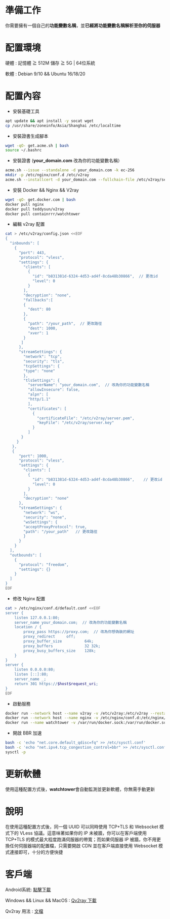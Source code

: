 # 準備工作
你需要擁有一個自己的**功能變數名稱**，並**已經將功能變數名稱解析至你的伺服器**   
# 配置環境
硬體 : 記憶體 ≧ 512M 儲存 ≧ 5G | 64位系統      

軟體 : Debian 9/10 && Ubuntu 16/18/20
# 配置內容
- 安裝基礎工具  
```bash
apt update && apt install -y socat wget    
cp /usr/share/zoneinfo/Asia/Shanghai /etc/localtime
```
- 安裝證書生成腳本  
```bash
wget -qO- get.acme.sh | bash 
source ~/.bashrc
```
- 安裝證書  (**your_domain.com** 改為你的功能變數名稱）
```bash
acme.sh --issue --standalone -d your_domain.com -k ec-256
mkdir -p /etc/nginx/conf.d /etc/v2ray
acme.sh --installcert -d your_domain.com --fullchain-file /etc/v2ray/server.pem --key-file /etc/v2ray/server.key --ecc
```
- 安裝 Docker && Nginx && V2ray 
```bash
wget -qO- get.docker.com | bash
docker pull nginx
docker pull teddysun/v2ray
docker pull containrrr/watchtower
```
- 編輯 v2ray 配置 
```bash
cat > /etc/v2ray/config.json <<EOF
{
  "inbounds": [
    {
      "port": 443,
      "protocol": "vless",
      "settings": {
        "clients": [
          {
            "id": "b831381d-6324-4d53-ad4f-8cda48b30866",  // 更改id
            "level": 0
          }
        ],
        "decryption": "none",
        "fallbacks":[
        {
          "dest": 80
        },
        {
          "path": "/your_path",  // 更改路徑
          "dest": 1000,
          "xver": 1
        }
       ]
      },
      "streamSettings": {
        "network": "tcp",
        "security": "tls",
        "tcpSettings": {
        "type": "none"
        },
        "tlsSettings": {
          "serverName": "your_domain.com",  // 改為你的功能變數名稱
          "allowInsecure": false,
          "alpn": [
          "http/1.1"
          ],
          "certificates": [
            {
              "certificateFile": "/etc/v2ray/server.pem",
              "keyFile": "/etc/v2ray/server.key"
            }
          ]
       }
     }
   },
   {
      "port": 1000,
      "protocol": "vless",
      "settings": {
        "clients": [
          {
            "id": "b831381d-6324-4d53-ad4f-8cda48b30866",    // 更改id
            "level": 0
          }
        ],
        "decryption": "none"
      },
      "streamSettings": {
        "network": "ws",
        "security": "none",
        "wsSettings": {
        "acceptProxyProtocol": true,
        "path": "/your_path"   // 更改路徑
        }
      }
    }
  ],
  "outbounds": [
    {
      "protocol": "freedom",
      "settings": {}
    }
  ]
}
EOF
```
- 修改 Nginx 配置 
```bash
cat > /etc/nginx/conf.d/default.conf <<EOF
server {
    listen 127.0.0.1:80;
    server_name your_domain.com;  // 改為你的功能變數名稱
    location / {
        proxy_pass https://proxy.com;  // 改為你想偽裝的網址
        proxy_redirect     off;
        proxy_buffer_size          64k; 
        proxy_buffers              32 32k; 
        proxy_busy_buffers_size    128k;  
    }
}
server {
    listen 0.0.0.0:80;
    listen [::]:80;
    server_name _;
    return 301 https://$host$request_uri;
}
EOF
```
- 啟動服務 
```bash
docker run --network host --name v2ray -v /etc/v2ray:/etc/v2ray --restart=always -d teddysun/v2ray
docker run --network host --name nginx -v /etc/nginx/conf.d:/etc/nginx/conf.d --restart=always -d nginx
docker run --name watchtower -v /var/run/docker.sock:/var/run/docker.sock --restart unless-stopped -d containrrr/watchtower --cleanup
```
- 開啟 BBR 加速 
```bash
bash -c 'echo "net.core.default_qdisc=fq" >> /etc/sysctl.conf'
bash -c 'echo "net.ipv4.tcp_congestion_control=bbr" >> /etc/sysctl.conf'
sysctl -p
```
# 更新軟體
使用這種配置方式後，**watchtower**會自動監測並更新軟體，你無需手動更新

# 說明
在使用這種配置方式後，同一個 UUID 可以同時使用 TCP+TLS 和 Websocket 模式下的 VLess 協議。這意味著如果你的 IP 未被牆，你可以在客戶端使用 TCP+TLS 的模式最大程度跑滿伺服器的帶寬；而如果伺服器 IP 被牆，你不用更換任何伺服器端的配置檔，只需要開啟 CDN 並在客戶端直接使用 Websocket 模式連接即可，十分的方便快捷

# 客戶端
Android系統: [點擊下載](https://github.com/2dust/v2rayNG/releases)    

Windows && Linux && MacOS : [Qv2ray 下載](https://github.com/Qv2ray/Qv2ray/releases)   

Qv2ray 用法 : [文檔](https://qv2ray.net/getting-started/step2.html) 
